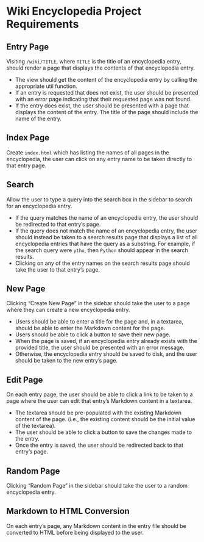 # Wiki Encyclopedia Project Requirements

## Entry Page

Visiting `/wiki/TITLE`, where `TITLE` is the title of an encyclopedia entry, should render a page that displays the contents of that encyclopedia entry.

- The view should get the content of the encyclopedia entry by calling the appropriate util function.
- If an entry is requested that does not exist, the user should be presented with an error page indicating that their requested page was not found.
- If the entry does exist, the user should be presented with a page that displays the content of the entry. The title of the page should include the name of the entry.

## Index Page

Create `index.html` which has listing the names of all pages in the encyclopedia, the user can click on any entry name to be taken directly to that entry page.

## Search

Allow the user to type a query into the search box in the sidebar to search for an encyclopedia entry.

- If the query matches the name of an encyclopedia entry, the user should be redirected to that entry’s page.
- If the query does not match the name of an encyclopedia entry, the user should instead be taken to a search results page that displays a list of all encyclopedia entries that have the query as a substring. For example, if the search query were `ytho`, then `Python` should appear in the search results.
- Clicking on any of the entry names on the search results page should take the user to that entry’s page.

## New Page

Clicking “Create New Page” in the sidebar should take the user to a page where they can create a new encyclopedia entry.

- Users should be able to enter a title for the page and, in a textarea, should be able to enter the Markdown content for the page.
- Users should be able to click a button to save their new page.
- When the page is saved, if an encyclopedia entry already exists with the provided title, the user should be presented with an error message.
- Otherwise, the encyclopedia entry should be saved to disk, and the user should be taken to the new entry’s page.

## Edit Page

On each entry page, the user should be able to click a link to be taken to a page where the user can edit that entry’s Markdown content in a textarea.

- The textarea should be pre-populated with the existing Markdown content of the page. (i.e., the existing content should be the initial value of the textarea).
- The user should be able to click a button to save the changes made to the entry.
- Once the entry is saved, the user should be redirected back to that entry’s page.

## Random Page

Clicking “Random Page” in the sidebar should take the user to a random encyclopedia entry.

## Markdown to HTML Conversion

On each entry’s page, any Markdown content in the entry file should be converted to HTML before being displayed to the user.
